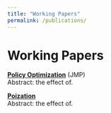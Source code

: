 ```yaml
---
title: "Working Papers"
permalink: /publications/
---
```

# Working Papers
<b>[Policy Optimization](http://lichengzh.github.io/files/ov.pdf)</b> (JMP)<br> 
Abstract: the effect of. <br>

<b>[Poization](http://lichengzh.github.io/files/ov.pdf)</b> <br> 
Abstract: the effect of. <br>







